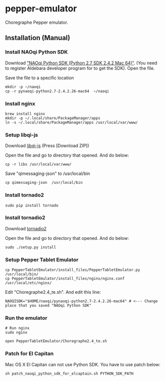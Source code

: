 # pepper-emulator

Choregraphe Pepper emulator.

## Installation (Manual)

### Install NAOqi Python SDK

Download ["NAOqi Python SDK (Python 2.7 SDK 2.4.2 Mac 64)"](https://community.aldebaran.com/en/resources/software/pepper-sdks-and-documentation-242). (You need to register Aldebara developer program for to get the SDK). Open the file.

Save the file to a specific location

```
mkdir -p ~/naoqi
cp -r pynaoqi-python2.7-2.4.2.26-mac64  ~/naoqi
```

### Install nginx

```
brew install nginx
mkdir -p ~/.local/share/PackageManager/apps
ln -s ~/.local/share/PackageManager/apps /usr/local/var/www/
```

### Setup libqi-js

Download [libqi-js](https://github.com/aldebaran/libqi-js/) (Press  [Download ZIP])

Open the file and go to directory that opened. And do below:

```
cp -r libs /usr/local/var/www/
```

Save "qimessaging-json" to /usr/local/bin

```
cp qimessaging-json  /usr/local/bin 
```

### Install tornado2

```
sudo pip install tornado
```

### Install tornadio2

Download [tornadio2](https://github.com/MrJoes/tornadio2)

Open the file and go to directory that opened. And do below:

```
sudo ./setup.py install
```

### Setup Pepper Tablet Emulator

```
cp PepperTabletEmulator/install_files/PepperTabletEmulator.py /usr/local/bin/
cp PepperTabletEmulator/install_files/nginx/nginx.conf /usr/local/etc/nginx/
```

Edit "Choregraphe2.4_te.sh". And edit this line:

```
NAOQISDK="$HOME/naoqi/pynaoqi-python2.7-2.4.2.26-mac64" # <--- Change place that you saved "NAOqi Python SDK" 
```

### Run the emulator

```
# Run nginx
sudo nginx

open PepperTabletEmulator/Choregraphe2.4_te.sh
```

### Patch for El Capitan

Mac OS X El Capitan can not use Python SDK. You have to use patch below:

```
sh patch_naoqi_python_sdk_for_elcaptain.sh PYTHON_SDK_PATH
```
